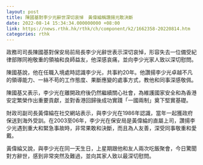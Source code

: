 ```yaml
---
layout: post
title: 陳國基對李少光辭世深切哀悼　黃偉綸稱讚揚光敢決斷
date: 2022-08-14 15:34:34.000000000 +08:00
link: https://news.rthk.hk/rthk/ch/component/k2/1662358-20220814.htm
categories: rthk
---
```


政務司司長陳國基對保安局前局長李少光辭世表示深切哀悼，形容失去一位備受紀律部隊同袍敬重的領袖和良師益友，他深感哀痛，並向李少光家人致以深切慰問。

陳國基說，他在任職入境處時認識李少光，共事約20年。他讚揚李少光卓越不凡的領導能力、一絲不苟的工作態度、果斷應變的處事方式，教他和同事深感敬佩。

陳國基又表示，李少光在離開政府後仍然繼續關心社會，為維護國家安全和為香港安定繁榮作出重要貢獻，並對香港回歸後成功實踐「一國兩制」奠下堅實基礎。

財政司副司長黃偉綸在社交網站表示，與李少光在1986年認識，當年一起獲政府保送到海外受訓。在2003至06年，李少光在保安局是黃偉綸的直屬上司，讚揚李少光遇到重大和緊急事故時，非常果敢和決斷，而且為人友善，深受同事敬重和愛戴。

黃偉綸又說，與李少光在同一天生日，上星期跟他和友人兩次吃飯聚會，今日驚聞對方辭世，感到非常突然及難過，並向其家人致以最深切慰問。
